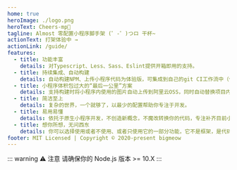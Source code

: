 ```yaml
---
home: true
heroImage: ./logo.png
heroText: Cheers-mp🍻
tagline: Almost 零配置小程序脚手架 (゜-゜)つロ 干杯~
actionText: 打架体验中 →
actionLink: /guide/
features:
  - title: 功能丰富
    details: 对Typescript、Less、Sass、Eslint提供开箱即用的支持。
  - title: 持续集成、自动构建
    details: 自动构建NPM、上传小程序代码为体验版，可集成到自己的git CI工作流中（例如GitLab CI）,用过的都说"cheers~"
  - title: 小程序体积包过大的“最后一公里”方案
    details: 支持构建时将小程序内使用的图片自动上传到阿里云OSS，同时自动替换项目内图片引用
  - title: 简洁至上
    details: 复杂的世界，一个就够了，以最少的配置帮助你专注于开发。
  - title: 易用易懂
    details: 依托于原生小程序开发，不创造新概念，不魔改转换你的代码，专注补齐目前小程序开发支持不够的短板
  - title: 想你所想，无问西东
    details: 你可以选择使用或者不使用、或者只使用它的一部分功能，它不是框架，是代码的搬运工
footer: MIT Licensed | Copyright © 2020-present bigmeow
---
```


::: warning ⚠️ 注意
请确保你的 Node.js 版本 >= 10.X
:::
